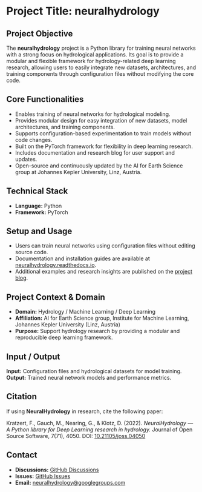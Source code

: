 # Project Title: **neuralhydrology**

## Project Objective  
The **neuralhydrology** project is a Python library for training neural networks with a strong focus on hydrological applications. Its goal is to provide a modular and flexible framework for hydrology-related deep learning research, allowing users to easily integrate new datasets, architectures, and training components through configuration files without modifying the core code.

## Core Functionalities  
- Enables training of neural networks for hydrological modeling.  
- Provides modular design for easy integration of new datasets, model architectures, and training components.  
- Supports configuration-based experimentation to train models without code changes.  
- Built on the PyTorch framework for flexibility in deep learning research.  
- Includes documentation and research blog for user support and updates.  
- Open-source and continuously updated by the AI for Earth Science group at Johannes Kepler University, Linz, Austria.  

## Technical Stack  
- **Language:** Python  
- **Framework:** PyTorch  

## Setup and Usage  
- Users can train neural networks using configuration files without editing source code.  
- Documentation and installation guides are available at [neuralhydrology.readthedocs.io](https://neuralhydrology.readthedocs.io).  
- Additional examples and research insights are published on the [project blog](https://neuralhydrology.github.io).  

## Project Context & Domain  
- **Domain:** Hydrology / Machine Learning / Deep Learning  
- **Affiliation:** AI for Earth Science group, Institute for Machine Learning, Johannes Kepler University (Linz, Austria)  
- **Purpose:** Support hydrology research by providing a modular and reproducible deep learning framework.  

## Input / Output  
**Input:** Configuration files and hydrological datasets for model training.  
**Output:** Trained neural network models and performance metrics.  

## Citation  
If using **NeuralHydrology** in research, cite the following paper:  

Kratzert, F., Gauch, M., Nearing, G., & Klotz, D. (2022). *NeuralHydrology — A Python library for Deep Learning research in hydrology.* Journal of Open Source Software, 7(71), 4050. DOI: [10.21105/joss.04050](https://doi.org/10.21105/joss.04050)  

## Contact  
- **Discussions:** [GitHub Discussions](https://github.com/neuralhydrology/neuralhydrology/discussions)  
- **Issues:** [GitHub Issues](https://github.com/neuralhydrology/neuralhydrology/issues)  
- **Email:** neuralhydrology@googlegroups.com  
